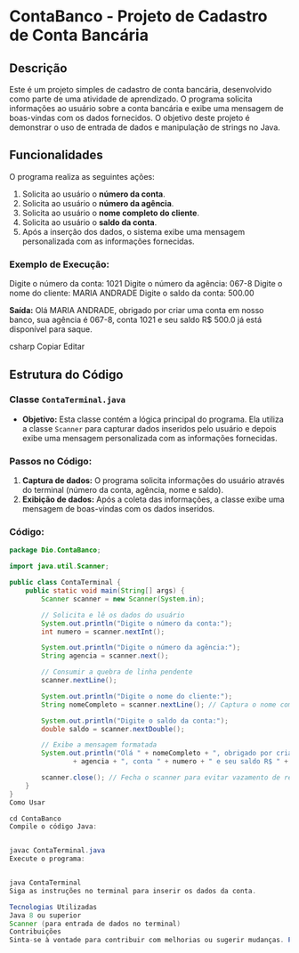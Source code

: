 # ContaBanco - Projeto de Cadastro de Conta Bancária

## Descrição

Este é um projeto simples de cadastro de conta bancária, desenvolvido como parte de uma atividade de aprendizado. O programa solicita informações ao usuário sobre a conta bancária e exibe uma mensagem de boas-vindas com os dados fornecidos. O objetivo deste projeto é demonstrar o uso de entrada de dados e manipulação de strings no Java.

## Funcionalidades

O programa realiza as seguintes ações:

1. Solicita ao usuário o **número da conta**.
2. Solicita ao usuário o **número da agência**.
3. Solicita ao usuário o **nome completo do cliente**.
4. Solicita ao usuário o **saldo da conta**.
5. Após a inserção dos dados, o sistema exibe uma mensagem personalizada com as informações fornecidas.

### Exemplo de Execução:

Digite o número da conta: 1021 Digite o número da agência: 067-8 Digite o nome do cliente: MARIA ANDRADE Digite o saldo da conta: 500.00



**Saída:**
Olá MARIA ANDRADE, obrigado por criar uma conta em nosso banco, sua agência é 067-8, conta 1021 e seu saldo R$ 500.0 já está disponível para saque.

csharp
Copiar
Editar

## Estrutura do Código

### Classe `ContaTerminal.java`

- **Objetivo:** Esta classe contém a lógica principal do programa. Ela utiliza a classe `Scanner` para capturar dados inseridos pelo usuário e depois exibe uma mensagem personalizada com as informações fornecidas.
  
### Passos no Código:

1. **Captura de dados:** O programa solicita informações do usuário através do terminal (número da conta, agência, nome e saldo).
2. **Exibição de dados:** Após a coleta das informações, a classe exibe uma mensagem de boas-vindas com os dados inseridos.
  
### Código:

```java
package Dio.ContaBanco;

import java.util.Scanner;

public class ContaTerminal {
    public static void main(String[] args) {
        Scanner scanner = new Scanner(System.in);

        // Solicita e lê os dados do usuário
        System.out.println("Digite o número da conta:");
        int numero = scanner.nextInt();

        System.out.println("Digite o número da agência:");
        String agencia = scanner.next();

        // Consumir a quebra de linha pendente
        scanner.nextLine(); 

        System.out.println("Digite o nome do cliente:");
        String nomeCompleto = scanner.nextLine(); // Captura o nome completo

        System.out.println("Digite o saldo da conta:");
        double saldo = scanner.nextDouble();

        // Exibe a mensagem formatada
        System.out.println("Olá " + nomeCompleto + ", obrigado por criar uma conta em nosso banco. Sua agência é " 
                + agencia + ", conta " + numero + " e seu saldo R$ " + saldo + " já está disponível para saque.");

        scanner.close(); // Fecha o scanner para evitar vazamento de recursos
    }
}
Como Usar

cd ContaBanco
Compile o código Java:


javac ContaTerminal.java
Execute o programa:


java ContaTerminal
Siga as instruções no terminal para inserir os dados da conta.

Tecnologias Utilizadas
Java 8 ou superior
Scanner (para entrada de dados no terminal)
Contribuições
Sinta-se à vontade para contribuir com melhorias ou sugerir mudanças. Para isso, basta fazer um fork do projeto, realizar as alterações e criar um pull request.
